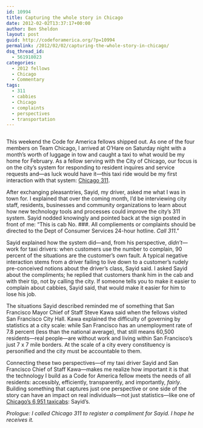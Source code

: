 ```yaml
---
id: 10994
title: Capturing the whole story in Chicago
date: 2012-02-02T13:37:17+00:00
author: Ben Sheldon
layout: post
guid: http://codeforamerica.org/?p=10994
permalink: /2012/02/02/capturing-the-whole-story-in-chicago/
dsq_thread_id:
  - 561918023
categories:
  - 2012 fellows
  - Chicago
  - Commentary
tags:
  - 311
  - cabbies
  - Chicago
  - complaints
  - perspectives
  - transportation
---
```

[<img class="alignnone size-large wp-image-10995" title="taxi311" src="http://codeforamerica.org/wp-content/uploads/2012/01/taxi311-1024x622.jpg" alt="" />](http://codeforamerica.org/wp-content/uploads/2012/01/taxi311.jpg)

This weekend the Code for America fellows shipped out. As one of the four members on Team Chicago, I arrived at O&#8217;Hare on Saturday night with a month&#8217;s worth of luggage in tow and caught a taxi to what would be my home for February. As a fellow serving with the City of Chicago, our focus is on the city&#8217;s system for responding to resident inquires and service requests and&#8212;as luck would have it&#8212;this taxi ride would be my first interaction with that system: [Chicago 311](http://www.cityofchicago.org/city/en/depts/311.html).

After exchanging pleasantries, Sayid, my driver, asked me what I was in town for. I explained that over the coming month, I&#8217;d be interviewing city staff, residents, businesses and community organizations to learn about how new technology tools and processes could improve the city&#8217;s 311 system. Sayid nodded knowingly and pointed back at the sign posted in front of me: &#8220;This is cab No. ###. All compliements or complaints should be directed to the Dept of Consumer Services 24-hour hotline. _Call 311_.&#8221;

Sayid explained how the system did&#8212;and, from his perspective, _didn&#8217;t_&#8212;work for taxi drivers: when customers use the number to complain, 90 percent of the situations are the customer&#8217;s own fault. A typical negative interaction stems from a driver failing to live down to a customer&#8217;s rudely pre-conceived notions about the driver&#8217;s class, Sayid said. I asked Sayid about the compliments; he replied that customers thank him in the cab and with their tip, not by calling the city. If someone tells you to make it easier to complain about cabbies, Sayid said, that would make it easier for him to lose his job.

The situations Sayid described reminded me of something that San Francisco Mayor Chief of Staff Steve Kawa said when the fellows visited San Francisco City Hall. Kawa explained the difficulty of governing by statistics at a city scale: while San Francisco has an unemployment rate of 7.8 percent (less than the national average), that still means 60,500 residents&#8212;real people&#8212;are without work and living within San Francisco&#8217;s just 7 x 7 mile borders. At the scale of a city every constituency is personified and the city must be accountable to them.

Connecting these two perspectives&#8212;of my taxi driver Sayid and San Francisco Chief of Staff Kawa&#8212;makes me realize how important it is that the technology I build as a Code for America fellow meets the needs of all residents: accessibly, efficiently, transparently, and importantly, _fairly_. Building something that captures just one perspective or one side of the story can have an impact on real individuals&#8212;not just statistics&#8212;like one of [Chicago&#8217;s 6,951 taxicabs](http://en.wikipedia.org/wiki/Taxicabs_of_the_United_States#Taxicabs_by_city): Sayid&#8217;s.

_Prologue: I called Chicago 311 to register a compliment for Sayid. I hope he receives it._